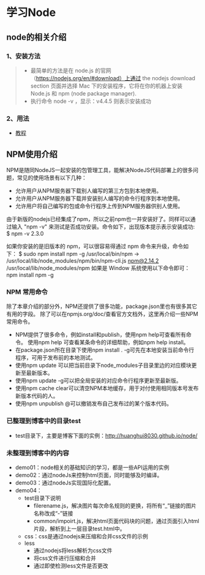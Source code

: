 

# 学习Node
## node的相关介绍
### 1、安装方法
>* 最简单的方法是在 node.js 的官网（https://nodejs.org/en/#download）上通过 the nodejs download section 页面并选择 Mac 下的安装程序，它将在你的机器上安装 Node.js 和 npm (node package manager).
>* 执行命令 node -v ，显示：v4.4.5 则表示安装成功

### 2、用法
- [教程](http://www.runoob.com/nodejs/nodejs-tutorial.html)

## NPM使用介绍

NPM是随同NodeJS一起安装的包管理工具，能解决NodeJS代码部署上的很多问题，常见的使用场景有以下几种：

- 允许用户从NPM服务器下载别人编写的第三方包到本地使用。
- 允许用户从NPM服务器下载并安装别人编写的命令行程序到本地使用。
- 允许用户将自己编写的包或命令行程序上传到NPM服务器供别人使用。

由于新版的nodejs已经集成了npm，所以之前npm也一并安装好了。同样可以通过输入 "npm -v" 来测试是否成功安装。命令如下，出现版本提示表示安装成功:
$ npm -v
2.3.0

如果你安装的是旧版本的 npm，可以很容易得通过 npm 命令来升级，命令如下：
$ sudo npm install npm -g
/usr/local/bin/npm -> /usr/local/lib/node_modules/npm/bin/npm-cli.js
npm@2.14.2 /usr/local/lib/node_modules/npm
如果是 Window 系统使用以下命令即可：
npm install npm -g


### NPM 常用命令
除了本章介绍的部分外，NPM还提供了很多功能，package.json里也有很多其它有用的字段。
除了可以在npmjs.org/doc/查看官方文档外，这里再介绍一些NPM常用命令。
- NPM提供了很多命令，例如install和publish，使用npm help可查看所有命令。
使用npm help <command>可查看某条命令的详细帮助，例如npm help install。
- 在package.json所在目录下使用npm install . -g可先在本地安装当前命令行程序，可用于发布前的本地测试。
- 使用npm update <package>可以把当前目录下node_modules子目录里边的对应模块更新至最新版本。
- 使用npm update <package> -g可以把全局安装的对应命令行程序更新至最新版。
- 使用npm cache clear可以清空NPM本地缓存，用于对付使用相同版本号发布新版本代码的人。
- 使用npm unpublish <package>@<version>可以撤销发布自己发布过的某个版本代码。


### 已整理到博客中的目录test
- test目录下，主要是博客下面的实例：http://huanghui8030.github.io/node/

### 未整理到博客中的内容
- demo01：node相关的基础知识的学习，都是一些API运用的实例
- demo02：通过nodeJs来控制html页面，同时能够及时编译。
- demo03：通过nodeJs实现国际化配置。
- demo04：
    - test目录下说明
        - filerename.js，解决图片每次命名规则的更换，将所有“_”链接的图片名称改成“-”链接
        - common/impoirt.js，解决html页面代码块的问题，通过页面引入html片段，解析到上一层目录test.html中。 
    - css：css是通过nodejs来压缩和合并css文件的示例
    - less
        - 通过nodejs将less解析为css文件
        - 将css文件进行压缩和合并
        - 通过即使检测less文件是否更改
